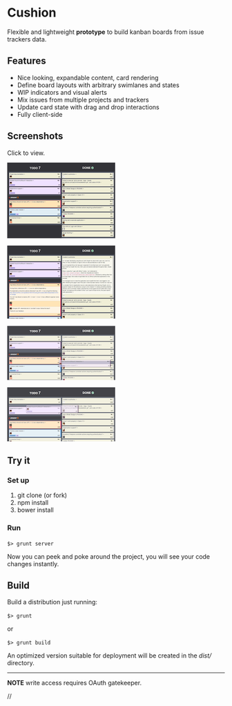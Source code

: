 Cushion
=======

Flexible and lightweight __prototype__ to build kanban boards from issue trackers data.

Features
--------

* Nice looking, expandable content, card rendering
* Define board layouts with arbitrary swimlanes and states
* WIP indicators and visual alerts
* Mix issues from multiple projects and trackers
* Update card state with drag and drop interactions
* Fully client-side

Screenshots
-----------

Click to view.

[![Test Board](https://raw.githubusercontent.com/mfornos/cushion/screenshots/cushion-board-00-th.png)](https://raw.githubusercontent.com/mfornos/cushion/screenshots/cushion-board-00.png)

[![Test Board Expanded](https://raw.githubusercontent.com/mfornos/cushion/screenshots/cushion-board-01-th.png)](https://raw.githubusercontent.com/mfornos/cushion/screenshots/cushion-board-01.png)

[![Test Board drag](https://raw.githubusercontent.com/mfornos/cushion/screenshots/cushion-board-dnd-00-th.png)](https://raw.githubusercontent.com/mfornos/cushion/screenshots/cushion-board-dnd-00.png)

[![Test Board drop](https://raw.githubusercontent.com/mfornos/cushion/screenshots/cushion-board-dnd-01-th.png)](https://raw.githubusercontent.com/mfornos/cushion/screenshots/cushion-board-dnd-01.png)


Try it
------

### Set up

1. git clone (or fork)
2. npm install
3. bower install

### Run

`$> grunt server`

Now you can peek and poke around the project, you will see your code changes instantly.

Build
-----

Build a distribution just running:

`$> grunt`

or

`$> grunt build`

An optimized version suitable for deployment will be created in the _dist/_ directory.


* * * *

__NOTE__ write access requires OAuth gatekeeper.

// 

